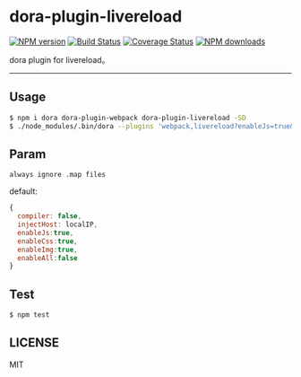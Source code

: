 # dora-plugin-livereload

[![NPM version](https://img.shields.io/npm/v/dora-plugin-livereload.svg?style=flat)](https://npmjs.org/package/dora-plugin-livereload)
[![Build Status](https://img.shields.io/travis/dora-js/dora-plugin-livereload.svg?style=flat)](https://travis-ci.org/dora-js/dora-plugin-livereload)
[![Coverage Status](https://img.shields.io/coveralls/dora-js/dora-plugin-livereload.svg?style=flat)](https://coveralls.io/r/dora-js/dora-plugin-livereload)
[![NPM downloads](http://img.shields.io/npm/dm/dora-plugin-livereload.svg?style=flat)](https://npmjs.org/package/dora-plugin-livereload)

dora plugin for livereload。

---

## Usage

```bash
$ npm i dora dora-plugin-webpack dora-plugin-livereload -SD
$ ./node_modules/.bin/dora --plugins 'webpack,livereload?enableJs=true&enableCss=true&enableImg=true&port=35429&enableAll:false'
```

## Param

`always ignore .map files`

default:

```javascript
{
  compiler: false,
  injectHost: localIP,
  enableJs:true,
  enableCss:true,
  enableImg:true,
  enableAll:false
}
```
## Test

```bash
$ npm test
```

## LICENSE

MIT
